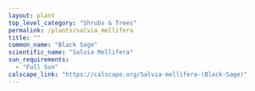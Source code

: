 ```yaml
---
layout: plant                                                              
top_level_category: "Shrubs & Trees"
permalink: /plants/salvia_mellifera
title: ""
common_name: "Black Sage"
scientific_name: "Salvia Mellifera"
sun_requirements:
  - "Full Sun"
calscape_link: "https://calscape.org/Salvia-mellifera-(Black-Sage)"
---
```


